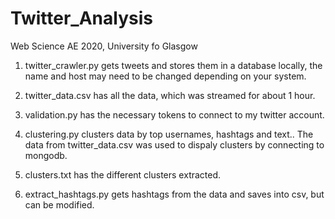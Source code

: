 # Twitter_Analysis

Web Science AE 2020, University fo Glasgow

1. twitter_crawler.py gets tweets and stores them in a database locally, the name and host may need to be changed depending on your system.

2. twitter_data.csv has all the data, which was streamed for about 1 hour.

3. validation.py has the necessary tokens to connect to my twitter account.

4. clustering.py clusters data by top usernames, hashtags and text.. The data from twitter_data.csv was used to dispaly clusters by connecting to mongodb.

5. clusters.txt has the different clusters extracted.

6. extract_hashtags.py gets hashtags from the data and saves into csv, but can be modified.
